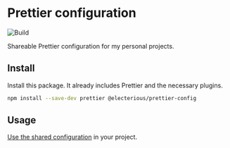 # Prettier configuration

![Build](https://github.com/electerious/prettier-config/workflows/Build/badge.svg)

Shareable Prettier configuration for my personal projects.

## Install

Install this package. It already includes Prettier and the necessary plugins.

```bash
npm install --save-dev prettier @electerious/prettier-config
```

## Usage

[Use the shared configuration](https://prettier.io/docs/sharing-configurations#using-a-shareable-config) in your project.
